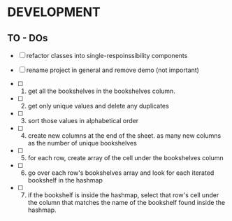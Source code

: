 # DEVELOPMENT

## TO - DOs

- [ ] refactor classes into single-respoinssibility components 
- [ ] rename project in general and remove demo (not important)

- [ ] 1. get all the bookshelves in the bookshelves column. 
- [ ] 2. get only unique values and delete any duplicates 
- [ ] 3. sort those values in alphabetical order
- [ ] 4. create new columns at the end of the sheet. as many new columns as the number of unique bookshelves
- [ ] 5. for each row, create array of the cell under the bookshelves column 
- [ ] 6. go over each row's bookshelves array and look for each iterated bookshelf in the hashmap
- [ ] 7. if the bookshelf is inside the hashmap, select that row's cell under the column that matches the 
   name of the bookshelf found inside the hashmap. 


